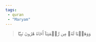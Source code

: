 ```yaml
---
tags: 
 - quran 
 - "Maryam"
---
```


> وَوَهَبۡنَا لَهُۥ مِن رَّحۡمَتِنَآ أَخَاهُ هَٰرُونَ نَبِيّٗا
